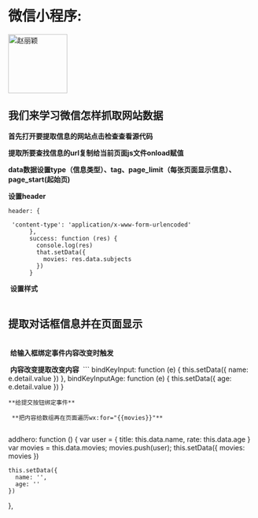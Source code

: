 # 微信小程序:

<img src="http://img2015.zdface.com/20170403/400eb0b46d359e4da1c9833242048238.png" title="赵丽颖" width="120" height="120" align=center />
<h2>我们来学习微信怎样抓取网站数据</h2>

**首先打开要提取信息的网站点击检查查看源代码**

**提取所要查找信息的url复制给当前页面js文件onload赋值**

**data数据设置type（信息类型）、tag、page_limit（每张页面显示信息）、page_start(起始页)** 

**设置header**  
```
header: {  

 'content-type': 'application/x-www-form-urlencoded'    
      },    
      success: function (res) {    
        console.log(res)    
        that.setData({    
          movies: res.data.subjects    
        })    
      }
 ```  
 
  **设置样式**  
  <h2>提取对话框信息并在页面显示</h2>  
  **给输入框绑定事件内容改变时触发**  
 
  **内容改变提取改变内容**
  ```
   bindKeyInput: function (e) {
    this.setData({
      name: e.detail.value
    })
  },
  bindKeyInputAge: function (e) {
    this.setData({
      age: e.detail.value
    })
  }
  ```  
  **给提交按钮绑定事件**  
   
  **把内容给数组再在页面遍历wx:for="{{movies}}"**  
   
   ```
  addhero: function () {
    var user = { title: this.data.name, rate: this.data.age }
    var movies = this.data.movies;
    movies.push(user);
    this.setData({
      movies: movies
    })

    this.setData({
      name: '',
      age: ''
    })
  },
 
  ```



